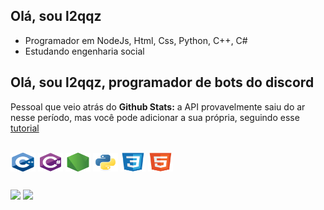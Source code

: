 ## Olá, sou l2qqz
- Programador em NodeJs, Html, Css, Python, C++, C#
- Estudando engenharia social

## Olá, sou l2qqz, programador de bots do discord

Pessoal que veio atrás do **Github Stats:** a API provavelmente saiu do ar nesse período,
mas você pode adicionar a sua própria, seguindo esse [tutorial](https://github.com/anuraghazra/github-readme-stats/blob/master/readme.md#deploy-on-your-own-vercel-instance)

<div style="display: inline_block"><br>
<img align="center" alt="l2qqz-Cplusplus" height="30" width="40" src="https://raw.githubusercontent.com/devicons/devicon/master/icons/cplusplus/cplusplus-original.svg">
<img align="center" alt="l2qqz-Csharp" height="30" width="40" src="https://raw.githubusercontent.com/devicons/devicon/master/icons/csharp/csharp-original.svg">
<img align="center" alt="l2qqz-Nodejs" height="30" width="40" src="https://raw.githubusercontent.com/devicons/devicon/master/icons/nodejs/nodejs-original.svg">
<img align="center" alt="l2qqz-Python" height="30" width="40" src="https://raw.githubusercontent.com/devicons/devicon/master/icons/python/python-original.svg">
<img align="center" alt="l2qqz-CSS" height="30" width="40" src="https://raw.githubusercontent.com/devicons/devicon/master/icons/css3/css3-original.svg">
<img align="center" alt="l2qqz-HTML" height="30" width="40" src="https://raw.githubusercontent.com/devicons/devicon/master/icons/html5/html5-original.svg">
</div>
  
  ##
 
<div> 
 	<a href="https://www.twitch.tv/l2qqz" target="_blank"><img src="https://img.shields.io/badge/Twitch-9146FF?style=for-the-badge&logo=twitch&logoColor=white" target="_blank"></a>
 <a href="https://discord.gg/q8P5fMP2aU" target="_blank"><img src="https://img.shields.io/badge/Discord-7289DA?style=for-the-badge&logo=discord&logoColor=white" target="_blank"></a>
  
</div>

